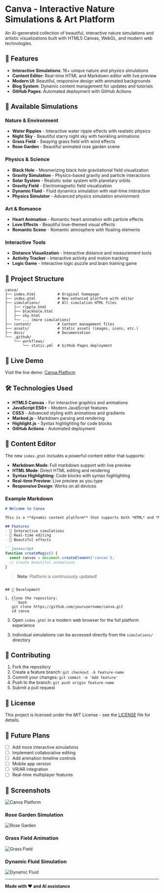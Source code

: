 # Canva - Interactive Nature Simulations & Art Platform

An AI-generated collection of beautiful, interactive nature simulations and artistic visualizations built with HTML5 Canvas, WebGL, and modern web technologies.

## 🌟 Features

- **Interactive Simulations**: 16+ unique nature and physics simulations
- **Content Editor**: Real-time HTML and Markdown editor with live preview
- **Modern UI**: Beautiful, responsive design with animated backgrounds
- **Blog System**: Dynamic content management for updates and tutorials
- **GitHub Pages**: Automated deployment with GitHub Actions

## 🎨 Available Simulations

### Nature & Environment
- **Water Ripples** - Interactive water ripple effects with realistic physics
- **Night Sky** - Beautiful starry night sky with twinkling animations
- **Grass Field** - Swaying grass field with wind effects
- **Rose Garden** - Beautiful animated rose garden scene

### Physics & Science
- **Black Hole** - Mesmerizing black hole gravitational field visualization
- **Gravity Simulation** - Physics-based gravity and particle interactions
- **Solar System** - Realistic solar system with planetary orbits
- **Gravity Field** - Electromagnetic field visualization
- **Dynamic Fluid** - Fluid dynamics simulation with real-time interaction
- **Physics Simulator** - Advanced physics simulation environment

### Art & Romance
- **Heart Animation** - Romantic heart animation with particle effects
- **Love Effects** - Beautiful love-themed visual effects
- **Romantic Scene** - Romantic atmosphere with floating elements

### Interactive Tools
- **Distance Visualization** - Interactive distance and measurement tools
- **Activity Tracker** - Interactive activity and motion tracking
- **Logic Game** - Interactive logic puzzle and brain training game

## 📁 Project Structure

```
canva/
├── index.html          # Original homepage
├── index.gtml          # New enhanced platform with editor
├── simulations/        # All simulation HTML files
│   ├── ripple.html
│   ├── blackhole.html
│   ├── sky.html
│   └── ... (more simulations)
├── content/            # Content management files
├── assets/             # Static assets (images, icons, etc.)
├── docs/               # Documentation
└── .github/
    └── workflows/
        └── static.yml  # GitHub Pages deployment
```

## 🚀 Live Demo

Visit the live demo: [Canva Platform](https://yourusername.github.io/canva)

## 🛠️ Technologies Used

- **HTML5 Canvas** - For interactive graphics and animations
- **JavaScript ES6+** - Modern JavaScript features
- **CSS3** - Advanced styling with animations and gradients
- **Marked.js** - Markdown parsing and rendering
- **Highlight.js** - Syntax highlighting for code blocks
- **GitHub Actions** - Automated deployment

## 📝 Content Editor

The new `index.gtml` includes a powerful content editor that supports:

- **Markdown Mode**: Full markdown support with live preview
- **HTML Mode**: Direct HTML editing and rendering
- **Syntax Highlighting**: Code blocks with syntax highlighting
- **Real-time Preview**: Live preview as you type
- **Responsive Design**: Works on all devices

### Example Markdown

```markdown
# Welcome to Canva

This is a **dynamic content platform** that supports both *HTML* and *Markdown*.

## Features
- 🎨 Interactive simulations
- 📝 Real-time editing
- 🌟 Beautiful effects

```javascript
function createMagic() {
  const canvas = document.createElement('canvas');
  // Create beautiful animations
}
```

> **Note**: Platform is continuously updated!
```

## 🔧 Development

1. Clone the repository:
   ```bash
   git clone https://github.com/yourusername/canva.git
   cd canva
   ```

2. Open `index.gtml` in a modern web browser for the full platform experience

3. Individual simulations can be accessed directly from the `simulations/` directory

## 🤝 Contributing

1. Fork the repository
2. Create a feature branch: `git checkout -b feature-name`
3. Commit your changes: `git commit -m 'Add feature'`
4. Push to the branch: `git push origin feature-name`
5. Submit a pull request

## 📄 License

This project is licensed under the MIT License - see the [LICENSE](LICENSE) file for details.

## 🎯 Future Plans

- [ ] Add more interactive simulations
- [ ] Implement collaborative editing
- [ ] Add animation timeline controls
- [ ] Mobile app version
- [ ] VR/AR integration
- [ ] Real-time multiplayer features

## 📸 Screenshots

![Canva Platform](https://github.com/user-attachments/assets/39d28f17-4f75-47e6-8eb7-6589adcf507a)

### Rose Garden Simulation
![Rose Garden](https://github.com/user-attachments/assets/330f5b42-a3c6-46a5-bd42-98a213d08b01)

### Grass Field Animation
![Grass Field](https://github.com/user-attachments/assets/7c5378cd-7870-4448-a817-9ffe08afa56a)

### Dynamic Fluid Simulation
![Dynamic Fluid](https://github.com/user-attachments/assets/aedb1dc8-101e-44a2-b4ab-2ca92372ea98)

---

**Made with ❤️ and AI assistance**


